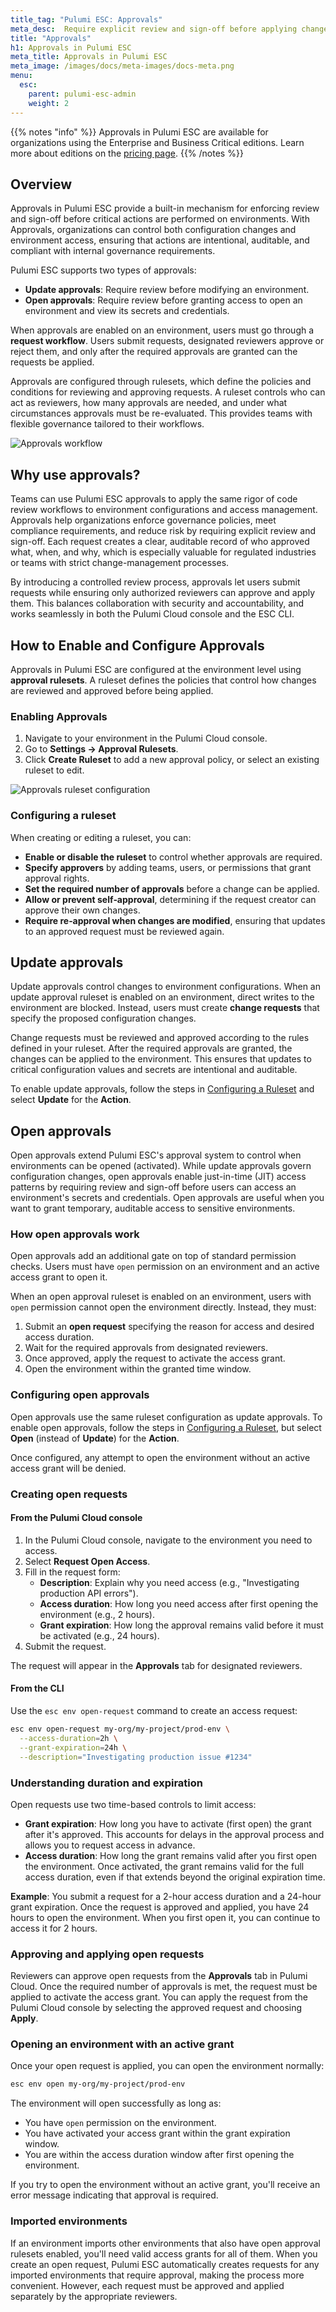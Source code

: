 ```yaml
---
title_tag: "Pulumi ESC: Approvals"
meta_desc:  Require explicit review and sign-off before applying changes or opening ESC-managed environments.
title: "Approvals"  
h1: Approvals in Pulumi ESC
meta_title: Approvals in Pulumi ESC
meta_image: /images/docs/meta-images/docs-meta.png
menu:
  esc:
    parent: pulumi-esc-admin
    weight: 2
---
```


{{% notes "info" %}}
Approvals in Pulumi ESC are available for organizations using the Enterprise and Business Critical editions.
Learn more about editions on the [pricing page](/pricing/).
{{% /notes %}}

## Overview

Approvals in Pulumi ESC provide a built-in mechanism for enforcing review and sign-off before critical actions are performed on environments. With Approvals, organizations can control both configuration changes and environment access, ensuring that actions are intentional, auditable, and compliant with internal governance requirements.

Pulumi ESC supports two types of approvals:

- **Update approvals**: Require review before modifying an environment.
- **Open approvals**: Require review before granting access to open an environment and view its secrets and credentials.

When approvals are enabled on an environment, users must go through a **request workflow**. Users submit requests, designated reviewers approve or reject them, and only after the required approvals are granted can the requests be applied.

Approvals are configured through rulesets, which define the policies and conditions for reviewing and approving requests. A ruleset controls who can act as reviewers, how many approvals are needed, and under what circumstances approvals must be re-evaluated. This provides teams with flexible governance tailored to their workflows.

![Approvals workflow](/images/docs/esc/approvals/approvals-workflow.png)

## Why use approvals?

Teams can use Pulumi ESC approvals to apply the same rigor of code review workflows to environment configurations and access management. Approvals help organizations enforce governance policies, meet compliance requirements, and reduce risk by requiring explicit review and sign-off. Each request creates a clear, auditable record of who approved what, when, and why, which is especially valuable for regulated industries or teams with strict change-management processes.

By introducing a controlled review process, approvals let users submit requests while ensuring only authorized reviewers can approve and apply them. This balances collaboration with security and accountability, and works seamlessly in both the Pulumi Cloud console and the ESC CLI.

## How to Enable and Configure Approvals

Approvals in Pulumi ESC are configured at the environment level using **approval rulesets**. A ruleset defines the policies that control how changes are reviewed and approved before being applied.

### Enabling Approvals

1. Navigate to your environment in the Pulumi Cloud console.
2. Go to **Settings → Approval Rulesets**.
3. Click **Create Ruleset** to add a new approval policy, or select an existing ruleset to edit.

![Approvals ruleset configuration](/images/docs/esc/approvals/approvals-ruleset.png)

### Configuring a ruleset

When creating or editing a ruleset, you can:

- **Enable or disable the ruleset** to control whether approvals are required.
- **Specify approvers** by adding teams, users, or permissions that grant approval rights.
- **Set the required number of approvals** before a change can be applied.
- **Allow or prevent self‑approval**, determining if the request creator can approve their own changes.
- **Require re‑approval when changes are modified**, ensuring that updates to an approved request must be reviewed again.

## Update approvals

Update approvals control changes to environment configurations. When an update approval ruleset is enabled on an environment, direct writes to the environment are blocked. Instead, users must create **change requests** that specify the proposed configuration changes.

Change requests must be reviewed and approved according to the rules defined in your ruleset. After the required approvals are granted, the changes can be applied to the environment. This ensures that updates to critical configuration values and secrets are intentional and auditable.

To enable update approvals, follow the steps in [Configuring a Ruleset](#configuring-a-ruleset) and select **Update** for the **Action**.

## Open approvals

Open approvals extend Pulumi ESC's approval system to control when environments can be opened (activated). While update approvals govern configuration changes, open approvals enable just-in-time (JIT) access patterns by requiring review and sign-off before users can access an environment's secrets and credentials. Open approvals are useful when you want to grant temporary, auditable access to sensitive environments.

### How open approvals work

Open approvals add an additional gate on top of standard permission checks. Users must have `open` permission on an environment and an active access grant to open it.

When an open approval ruleset is enabled on an environment, users with `open` permission cannot open the environment directly. Instead, they must:

1. Submit an **open request** specifying the reason for access and desired access duration.
1. Wait for the required approvals from designated reviewers.
1. Once approved, apply the request to activate the access grant.
1. Open the environment within the granted time window.

### Configuring open approvals

Open approvals use the same ruleset configuration as update approvals. To enable open approvals, follow the steps in [Configuring a Ruleset](#configuring-a-ruleset), but select **Open** (instead of **Update**) for the **Action**.

Once configured, any attempt to open the environment without an active access grant will be denied.

### Creating open requests

#### From the Pulumi Cloud console

1. In the Pulumi Cloud console, navigate to the environment you need to access.
1. Select **Request Open Access**.
1. Fill in the request form:
   - **Description**: Explain why you need access (e.g., "Investigating production API errors").
   - **Access duration**: How long you need access after first opening the environment (e.g., 2 hours).
   - **Grant expiration**: How long the approval remains valid before it must be activated (e.g., 24 hours).
1. Submit the request.

The request will appear in the **Approvals** tab for designated reviewers.

#### From the CLI

Use the `esc env open-request` command to create an access request:

```bash
esc env open-request my-org/my-project/prod-env \
  --access-duration=2h \
  --grant-expiration=24h \
  --description="Investigating production issue #1234"
```

### Understanding duration and expiration

Open requests use two time-based controls to limit access:

- **Grant expiration**: How long you have to activate (first open) the grant after it's approved. This accounts for delays in the approval process and allows you to request access in advance.
- **Access duration**: How long the grant remains valid after you first open the environment. Once activated, the grant remains valid for the full access duration, even if that extends beyond the original expiration time.

**Example**: You submit a request for a 2-hour access duration and a 24-hour grant expiration. Once the request is approved and applied, you have 24 hours to open the environment. When you first open it, you can continue to access it for 2 hours.

### Approving and applying open requests

Reviewers can approve open requests from the **Approvals** tab in Pulumi Cloud. Once the required number of approvals is met, the request must be applied to activate the access grant. You can apply the request from the Pulumi Cloud console by selecting the approved request and choosing **Apply**.

### Opening an environment with an active grant

Once your open request is applied, you can open the environment normally:

```bash
esc env open my-org/my-project/prod-env
```

The environment will open successfully as long as:

- You have `open` permission on the environment.
- You have activated your access grant within the grant expiration window.
- You are within the access duration window after first opening the environment.

If you try to open the environment without an active grant, you'll receive an error message indicating that approval is required.

### Imported environments

If an environment imports other environments that also have open approval rulesets enabled, you'll need valid access grants for all of them. When you create an open request, Pulumi ESC automatically creates requests for any imported environments that require approval, making the process more convenient. However, each request must be approved and applied separately by the appropriate reviewers.
